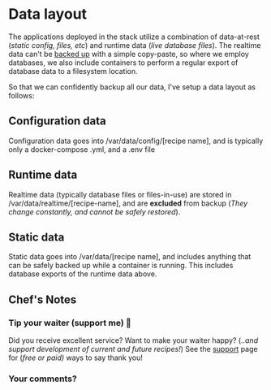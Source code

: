 # Data layout

The applications deployed in the stack utilize a combination of data-at-rest (_static config, files, etc_) and runtime data (_live database files_). The realtime data can't be [backed up](/recipes/duplicity) with a simple copy-paste, so where we employ databases, we also include containers to perform a regular export of database data to a filesystem location.

So that we can confidently backup all our data, I've setup a data layout as follows:

## Configuration data

Configuration data goes into /var/data/config/[recipe name], and is typically only a docker-compose .yml, and a .env file

## Runtime data

Realtime data (typically database files or files-in-use) are stored in /var/data/realtime/[recipe-name], and are **excluded** from backup (_They change constantly, and cannot be safely restored_).

## Static data

Static data goes into /var/data/[recipe name], and includes anything that can be safely backed up while a container is running. This includes database exports of the runtime data above.


## Chef's Notes

### Tip your waiter (support me) 👏

Did you receive excellent service? Want to make your waiter happy? (_..and support development of current and future recipes!_) See the [support](/support/) page for (_free or paid)_ ways to say thank you! 

### Your comments? 

